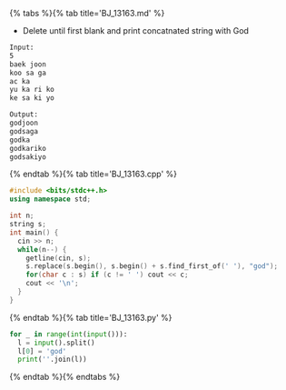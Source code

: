 {% tabs %}{% tab title='BJ_13163.md' %}

* Delete until first blank and print concatnated string with God

```txt
Input:
5
baek joon
koo sa ga
ac ka
yu ka ri ko
ke sa ki yo

Output:
godjoon
godsaga
godka
godkariko
godsakiyo
```

{% endtab %}{% tab title='BJ_13163.cpp' %}

```cpp
#include <bits/stdc++.h>
using namespace std;

int n;
string s;
int main() {
  cin >> n;
  while(n--) {
    getline(cin, s);
    s.replace(s.begin(), s.begin() + s.find_first_of(' '), "god");
    for(char c : s) if (c != ' ') cout << c;
    cout << '\n';
  }
}
```

{% endtab %}{% tab title='BJ_13163.py' %}

```py
for _ in range(int(input())):
  l = input().split()
  l[0] = 'god'
  print(''.join(l))
```

{% endtab %}{% endtabs %}
